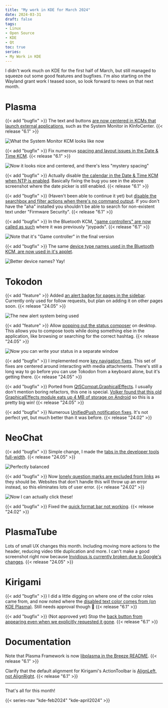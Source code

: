 ```yaml
---
title: "My work in KDE for March 2024"
date: 2024-03-31
draft: false
tags:
- Linux
- Open Source
- KDE
- Qt
toc: true
series:
- My Work in KDE
---
```


I didn't work much on KDE for the first half of March, but still managed to squeeze out some good features and bugfixes. I'm also starting on the Wayland grant work I teased soon, so look forward to news on that next month.

# Plasma

{{< add "bugfix" >}} The text and buttons [are now centered in KCMs that launch external applications](https://invent.kde.org/plasma/systemsettings/-/merge_requests/304), such as the System Monitor in KInfoCenter. {{< release "6.1" >}}

![What the System Monitor KCM looks like now](centered.webp)

{{< add "bugfix" >}} Fix numerous [spacing and layout issues in the Date & Time KCM](https://invent.kde.org/plasma/plasma-desktop/-/merge_requests/2150). {{< release "6.1" >}}

![Now it looks nice and centered, and there's less "mystery spacing"](dateandtime.webp)

{{< add "bugfix" >}} Actually disable [the calendar in the Date & Time KCM when NTP is enabled](https://invent.kde.org/plasma/plasma-desktop/-/merge_requests/2149). Basically fixing the bug you see in the above screenshot where the date picker is still enabled. {{< release "6.1" >}}

{{< add "bugfix" >}} (Haven't been able to continue it yet) but [disable the searchbox and filter actions when there's no command output](https://invent.kde.org/plasma/kinfocenter/-/merge_requests/198). If you don't have the "aha" installed you shouldn't be able to search for non-existent text under "Firmware Security". {{< release "6.1" >}}

{{< add "bugfix" >}} In the Bluetooth KCM, ["game controllers" are now called as such](https://invent.kde.org/plasma/bluedevil/-/merge_requests/163) where it was previously "joypads". {{< release "6.1" >}}

![Note that it's "Game controller" in the final version](gamecontroller.webp)

{{< add "bugfix" >}} The same [device type names used in the Bluetooth KCM, are now used in it's applet](https://invent.kde.org/plasma/bluedevil/-/merge_requests/164).

![Better device names? Yay!](applet.webp)

# Tokodon

{{< add "feature" >}} Added [an alert badge for pages in the sidebar](https://invent.kde.org/network/tokodon/-/merge_requests/479). Currently only used for follow requests, but plan on adding it on other pages soon. {{< release "24.05" >}}

![The new alert system being used](alerts.webp)

{{< add "feature" >}} Allow [popping out the status composer](https://invent.kde.org/network/tokodon/-/merge_requests/480) on desktop. This allows you to compose toots while doing something else in the application, like browsing or searching for the correct hashtag. {{< release "24.05" >}}

![Now you can write your status in a separate window](composer.webp)

{{< add "bugfix" >}} I implemented more [key navigation fixes](https://invent.kde.org/network/tokodon/-/merge_requests/478). This set of fixes are centered around interacting with media attachments. There's still a long way to go before you can use Tokodon from a keyboard alone, but it's getting there. {{< release "24.05" >}}

{{< add "bugfix" >}} Ported from [Qt5Compat.GraphicalEffects](https://invent.kde.org/network/tokodon/-/merge_requests/481). I usually don't mention boring refactors, this one is special. [Volker found that this old GraphicalEffects module eats up 4 MB of storage on Android](https://volkerkrause.eu/2023/12/16/kf6-android-porting-status.html#apk-optimizations) so this is a pretty big win! {{< release "24.05" >}}

{{< add "bugfix" >}} Numerous [UnifiedPush notification fixes](https://invent.kde.org/network/tokodon/-/merge_requests/477). It's not perfect yet, but much better than it was before. {{< release "24.02" >}}

# NeoChat

{{< add "bugfix" >}} Simple change, I made the [tabs in the developer tools full-width](https://invent.kde.org/network/neochat/-/merge_requests/1619). {{< release "24.05" >}}

![Perfectly balanced](devtools.webp)

{{< add "bugfix" >}} Now [lonely question marks are excluded from links](https://invent.kde.org/network/neochat/-/merge_requests/1625) as they should be. Websites that don't handle this will throw up an error instead, so this eliminates lots of user error. {{< release "24.02" >}}

![Now I can actually click these!](nate.webp)

{{< add "bugfix" >}} Fixed the [quick format bar not working](https://invent.kde.org/network/neochat/-/merge_requests/1626). {{< release "24.02" >}}

# PlasmaTube

Lots of small UX changes this month. Including moving more actions to the header, reducing video title duplication and more. I can't make a good screenshot right now because [Invidious is currently broken due to Google's changes](https://github.com/iv-org/invidious/issues/4498). {{< release "24.05" >}}

# Kirigami

{{< add "bugfix" >}} I did a little digging on where one of the color roles came from, and now noted where the [disabled text color comes from (on KDE Plasma)](https://invent.kde.org/frameworks/kirigami/-/merge_requests/1486). Still needs approval though 🙂 {{< release "6.1" >}}

{{< add "bugfix" >}} (Not approved yet) Stop the [back button from appearing even when we explicitly requested it gone](https://invent.kde.org/frameworks/kirigami/-/merge_requests/1495). {{< release "6.1" >}}

# Documentation

Note that Plasma Framework is now [libplasma in the Breeze README](https://invent.kde.org/plasma/breeze/-/merge_requests/448). {{< release "6.1" >}}

Clarify that the default alignment for Kirigami's ActionToolbar is [AlignLeft, not AlignRight](https://invent.kde.org/frameworks/kirigami/-/merge_requests/1496).  {{< release "6.1" >}}

---

That's all for this month!

{{< series-nav "kde-feb2024" "kde-april2024" >}}
